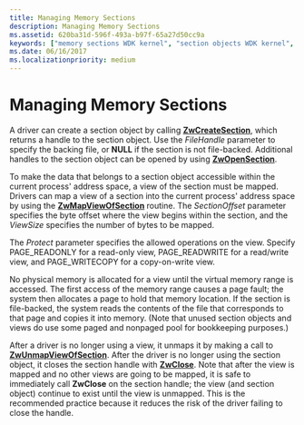 ```yaml
---
title: Managing Memory Sections
description: Managing Memory Sections
ms.assetid: 620ba31d-596f-493a-b97f-65a27d50cc9a
keywords: ["memory sections WDK kernel", "section objects WDK kernel", "views WDK memory section", "mapping section views"]
ms.date: 06/16/2017
ms.localizationpriority: medium
---
```


# Managing Memory Sections





A driver can create a section object by calling [**ZwCreateSection**](/windows-hardware/drivers/ddi/wdm/nf-wdm-zwcreatesection), which returns a handle to the section object. Use the *FileHandle* parameter to specify the backing file, or **NULL** if the section is not file-backed. Additional handles to the section object can be opened by using [**ZwOpenSection**](/windows-hardware/drivers/ddi/wdm/nf-wdm-zwopensection).

To make the data that belongs to a section object accessible within the current process' address space, a view of the section must be mapped. Drivers can map a view of a section into the current process' address space by using the [**ZwMapViewOfSection**](/windows-hardware/drivers/ddi/wdm/nf-wdm-zwmapviewofsection) routine. The *SectionOffset* parameter specifies the byte offset where the view begins within the section, and the *ViewSize* specifies the number of bytes to be mapped.

The *Protect* parameter specifies the allowed operations on the view. Specify PAGE\_READONLY for a read-only view, PAGE\_READWRITE for a read/write view, and PAGE\_WRITECOPY for a copy-on-write view.

No physical memory is allocated for a view until the virtual memory range is accessed. The first access of the memory range causes a page fault; the system then allocates a page to hold that memory location. If the section is file-backed, the system reads the contents of the file that corresponds to that page and copies it into memory. (Note that unused section objects and views do use some paged and nonpaged pool for bookkeeping purposes.)

After a driver is no longer using a view, it unmaps it by making a call to [**ZwUnmapViewOfSection**](/windows-hardware/drivers/ddi/wdm/nf-wdm-zwunmapviewofsection). After the driver is no longer using the section object, it closes the section handle with [**ZwClose**](/windows-hardware/drivers/ddi/ntifs/nf-ntifs-ntclose). Note that after the view is mapped and no other views are going to be mapped, it is safe to immediately call **ZwClose** on the section handle; the view (and section object) continue to exist until the view is unmapped. This is the recommended practice because it reduces the risk of the driver failing to close the handle.

 

